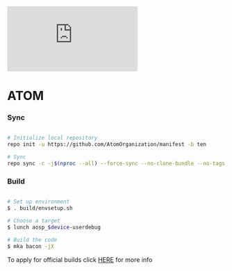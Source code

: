 [![Download ATOM](https://sourceforge.net/sflogo.php?type=13&group_id=3199102)](https://sourceforge.net/p/atom-os-project/)
# ATOM #

### Sync ###

```bash

# Initialize local repository
repo init -u https://github.com/AtomOrganization/manifest -b ten

# Sync
repo sync -c -j$(nproc --all) --force-sync --no-clone-bundle --no-tags
```

### Build ###

```bash

# Set up environment
$ . build/envsetup.sh

# Choose a target
$ lunch aosp_$device-userdebug

# Build the code
$ mka bacon -jX
```

To apply for official builds click <a href="https://github.com/AtomOrganization/manifest/blob/ten/apply_for_official.md">HERE</a> for more info
